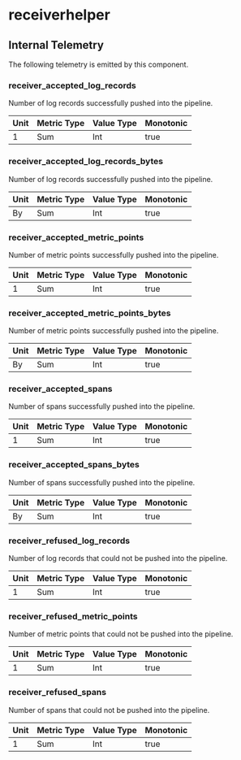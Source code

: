 [comment]: <> (Code generated by mdatagen. DO NOT EDIT.)

# receiverhelper

## Internal Telemetry

The following telemetry is emitted by this component.

### receiver_accepted_log_records

Number of log records successfully pushed into the pipeline.

| Unit | Metric Type | Value Type | Monotonic |
| ---- | ----------- | ---------- | --------- |
| 1 | Sum | Int | true |

### receiver_accepted_log_records_bytes

Number of log records successfully pushed into the pipeline.

| Unit | Metric Type | Value Type | Monotonic |
| ---- | ----------- | ---------- | --------- |
| By | Sum | Int | true |

### receiver_accepted_metric_points

Number of metric points successfully pushed into the pipeline.

| Unit | Metric Type | Value Type | Monotonic |
| ---- | ----------- | ---------- | --------- |
| 1 | Sum | Int | true |

### receiver_accepted_metric_points_bytes

Number of metric points successfully pushed into the pipeline.

| Unit | Metric Type | Value Type | Monotonic |
| ---- | ----------- | ---------- | --------- |
| By | Sum | Int | true |

### receiver_accepted_spans

Number of spans successfully pushed into the pipeline.

| Unit | Metric Type | Value Type | Monotonic |
| ---- | ----------- | ---------- | --------- |
| 1 | Sum | Int | true |

### receiver_accepted_spans_bytes

Number of spans successfully pushed into the pipeline.

| Unit | Metric Type | Value Type | Monotonic |
| ---- | ----------- | ---------- | --------- |
| By | Sum | Int | true |

### receiver_refused_log_records

Number of log records that could not be pushed into the pipeline.

| Unit | Metric Type | Value Type | Monotonic |
| ---- | ----------- | ---------- | --------- |
| 1 | Sum | Int | true |

### receiver_refused_metric_points

Number of metric points that could not be pushed into the pipeline.

| Unit | Metric Type | Value Type | Monotonic |
| ---- | ----------- | ---------- | --------- |
| 1 | Sum | Int | true |

### receiver_refused_spans

Number of spans that could not be pushed into the pipeline.

| Unit | Metric Type | Value Type | Monotonic |
| ---- | ----------- | ---------- | --------- |
| 1 | Sum | Int | true |

